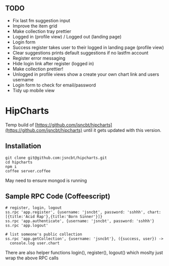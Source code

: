 
## TODO

- Fix last fm suggestion input
- Improve the item grid
- Make collection tray prettier
- Logged in (profile view) / Logged out (landing page)
- Login form
- Success register takes user to their logged in landing page (profile view)
- Clear suggestions prints default suggestions if no lastfm account
- Register error messaging
- Hide login link after register (logged in)
- Make collection prettier!
- Unlogged in profile views show a create your own chart link and users username
- Login form to check for email/password
- Tidy up mobile view

# HipCharts

Temp build of [https://github.com/jsncbt/hipcharts](https://github.com/jsncbt/hipcharts) until it gets updated with this version.


## Installation

```
git clone git@github.com:jsncbt/hipcharts.git
cd hipcharts
npm i
coffee server.coffee
```

May need to ensure mongod is running


## Sample RPC Code (Coffeescript)

```
# register, login, logout
ss.rpc 'app.register', {username: 'jsncbt', password: 'sshhh', chart:[{title:'Acid Rap'},{title:'Born Sinner'}]}
ss.rpc 'app.authenticate', {username: 'jsncbt', password: 'sshhh'}
ss.rpc 'app.logout'

# list someone's public collection
ss.rpc 'app.getCollection', {username: 'jsncbt'}, ({success, user}) ->
  console.log user.chart
```

There are also helper functions login(), register(), logout() which moslty just wrap the above RPC calls

